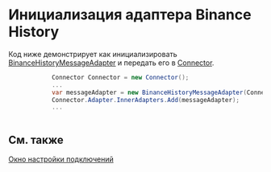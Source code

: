 # Инициализация адаптера Binance History

Код ниже демонстрирует как инициализировать [BinanceHistoryMessageAdapter](xref:StockSharp.BinanceHistory.BinanceHistoryMessageAdapter) и передать его в [Connector](xref:StockSharp.Algo.Connector).

```cs
            Connector Connector = new Connector();				
            ...				
            var messageAdapter = new BinanceHistoryMessageAdapter(Connector.TransactionIdGenerator);
            Connector.Adapter.InnerAdapters.Add(messageAdapter);
            ...	
							
```

## См. также

[Окно настройки подключений](../../../graphical_user_interface/connection_settings_window.md)
